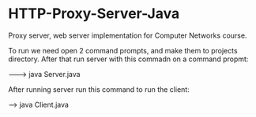 # HTTP-Proxy-Server-Java
Proxy server, web server implementation for Computer Networks course.

To run we need open 2 command prompts, and make them to projects directory.
After that run server with this commadn on a command propmt:

--->   java Server.java

After running server run this command to run the client:

-->    java Client.java